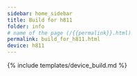 ```yaml
---
sidebar: home_sidebar
title: Build for h811
folder: info
# name of the page (/{{permalink}}.html)
permalink: build_for_h811.html
device: h811
---
```

{% include templates/device_build.md %}
